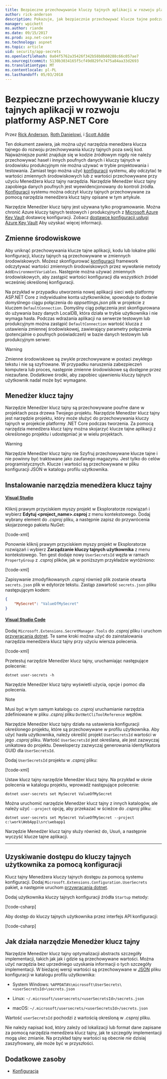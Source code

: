 ```yaml
---
title: Bezpieczne przechowywanie kluczy tajnych aplikacji w rozwoju platformy ASP.NET Core
author: rick-anderson
description: Pokazuje, jak bezpiecznie przechowywać klucze tajne podczas tworzenia
manager: wpickett
ms.author: riande
ms.date: 09/15/2017
ms.prod: asp.net-core
ms.technology: aspnet
ms.topic: article
uid: security/app-secrets
ms.openlocfilehash: 0a04f5762a35426f342b58b8b60288c66c057ae7
ms.sourcegitcommit: 5130b3034165f5cf49d829fe7475a84aa33d2693
ms.translationtype: MT
ms.contentlocale: pl-PL
ms.lasthandoff: 05/03/2018
---
```

# <a name="safe-storage-of-app-secrets-in-development-in-aspnet-core"></a>Bezpieczne przechowywanie kluczy tajnych aplikacji w rozwoju platformy ASP.NET Core

Przez [Rick Anderson](https://twitter.com/RickAndMSFT), [Roth Danielowi](https://github.com/danroth27), i [Scott Addie](https://scottaddie.com) 

Ten dokument zawiera, jak można użyć narzędzia menedżera klucza tajnego do rozwoju przechowywania kluczy tajnych poza swój kod. Najważniejsze punkt znajduje się w kodzie źródłowym nigdy nie należy przechowywać haseł i innych poufnych danych i kluczy tajnych w środowisku produkcyjnym nie można używać w trybie projektowania i testowania. Zamiast tego można użyć [konfiguracji](xref:fundamentals/configuration/index) systemu, aby odczytać te wartości zmiennych środowiskowych lub z wartości przechowywane przy użyciu Menedżera klucz tajny narzędzia. Narzędzie Menedżer klucz tajny zapobiega danych poufnych jest wyewidencjonowany do kontroli źródła. [Konfiguracji](xref:fundamentals/configuration/index) systemu można odczyt kluczy tajnych przechowywane za pomocą narzędzia menedżera klucz tajny opisane w tym artykule.

Narzędzie Menedżer klucz tajny jest używana tylko programowanie. Można chronić Azure kluczy tajnych testowych i produkcyjnych z [Microsoft Azure Key Vault](https://azure.microsoft.com/services/key-vault/) dostawcę konfiguracji. Zobacz [dostawcę konfiguracji usługi Azure Key Vault](xref:security/key-vault-configuration) Aby uzyskać więcej informacji.

## <a name="environment-variables"></a>Zmienne środowiskowe

Aby uniknąć przechowywania klucze tajne aplikacji, kodu lub lokalne pliki konfiguracji, kluczy tajnych są przechowywane w zmiennych środowiskowych. Możesz skonfigurować [konfiguracji](xref:fundamentals/configuration/index) framework odczytywać wartości zmiennych środowiskowych przez wywołanie metody `AddEnvironmentVariables`. Następnie można używać zmiennych środowiskowych, aby zastąpić wartości konfiguracji dla wszystkich źródeł wcześniej określonej konfiguracji.

Na przykład w przypadku utworzenia nowej aplikacji sieci web platformy ASP.NET Core z indywidualne konta użytkowników, spowoduje to dodanie domyślnego ciągu połączenia do *appsettings.json* plik w projekcie z kluczem `DefaultConnection`. Domyślny ciąg połączenia jest skonfigurowana do używania bazy danych LocalDB, która działa w trybie użytkownika i nie wymaga hasła. Podczas wdrażania aplikacji na serwerze testowym lub produkcyjnym można zastąpić `DefaultConnection` wartość klucza z ustawienia zmiennej środowiskowej, zawierający parametry połączenia (potencjalnie o poufnych poświadczeń) w bazie danych testowym lub produkcyjnym serwer.

>[!WARNING]
> Zmienne środowiskowe są zwykle przechowywane w postaci zwykłego tekstu i nie są szyfrowane. W przypadku naruszenia zabezpieczeń komputera lub proces, następnie zmienne środowiskowe są dostępne przez niezaufane. Dodatkowe środki, aby zapobiec ujawnieniu kluczy tajnych użytkownik nadal może być wymagane.

## <a name="secret-manager"></a>Menedżer klucz tajny

Narzędzie Menedżer klucz tajny są przechowywane poufne dane w projektach poza drzewa Twojego projektu. Narzędzie Menedżer klucz tajny jest narzędzie projektu, który może służyć do przechowywania kluczy tajnych w projekcie platformy .NET Core podczas tworzenia. Za pomocą narzędzia menedżera klucz tajny można skojarzyć klucze tajne aplikacji z określonego projektu i udostępniać je w wielu projektach.

>[!WARNING]
> Narzędzie Menedżer klucz tajny nie Szyfruj przechowywane klucze tajne i nie powinny być traktowane jako zaufanego magazynu. Jest tylko do celów programistycznych. Klucze i wartości są przechowywane w pliku konfiguracji JSON w katalogu profilu użytkownika.

## <a name="installing-the-secret-manager-tool"></a>Instalowanie narzędzia menedżera klucz tajny

#### <a name="visual-studiotabvisual-studio"></a>[Visual Studio](#tab/visual-studio/)
Kliknij prawym przyciskiem myszy projekt w Eksploratorze rozwiązań i wybierz **Edytuj \<project_name\>.csproj** z menu kontekstowego. Dodaj wybrany element do *.csproj* pliku, a następnie zapisz do przywrócenia skojarzonego pakietu NuGet:

[!code-xml[](app-secrets/sample/UserSecrets/UserSecrets-before.csproj?highlight=10)]

Ponownie kliknij prawym przyciskiem myszy projekt w Eksploratorze rozwiązań i wybierz **Zarządzanie kluczy tajnych użytkownika** z menu kontekstowego. Ten gest dodaje nowy `UserSecretsId` węzła w ramach `PropertyGroup` z *.csproj* plików, jak w poniższym przykładzie wyróżniono:

[!code-xml[](app-secrets/sample/UserSecrets/UserSecrets-after.csproj?highlight=4)]

Zapisywanie zmodyfikowanych *.csproj* również plik zostanie otwarta `secrets.json` plik w edytorze tekstu. Zastąp zawartość `secrets.json` pliku następującym kodem:

```json
{
    "MySecret": "ValueOfMySecret"
}
```

#### <a name="visual-studio-codetabvisual-studio-code"></a>[Visual Studio Code](#tab/visual-studio-code/)
Dodaj `Microsoft.Extensions.SecretManager.Tools` do *.csproj* pliku i uruchom [przywracania dotnet](/dotnet/core/tools/dotnet-restore). Te same kroki można użyć do zainstalowania narzędzia menedżera klucz tajny przy użyciu wiersza polecenia.

[!code-xml[](app-secrets/sample/UserSecrets/UserSecrets-before.csproj?highlight=10)]

Przetestuj narzędzie Menedżer klucz tajny, uruchamiając następujące polecenie:

```console
dotnet user-secrets -h
```

Narzędzie Menedżer klucz tajny wyświetli użycia, opcje i pomoc dla polecenia.

> [!NOTE]
> Musi być w tym samym katalogu co *.csproj* uruchamianie narzędzia zdefiniowane w pliku *.csproj* pliku `DotNetCliToolReference` węzłów.

Narzędzie Menedżer klucz tajny działa na ustawienia konfiguracji określonego projektu, które są przechowywane w profilu użytkownika. Aby użyć hasła użytkownika, należy określić projekt `UserSecretsId` wartości w jego *.csproj* pliku. Wartość `UserSecretsId` jest określana, ale jest zazwyczaj unikatowa do projektu. Deweloperzy zazwyczaj generowania identyfikatora GUID dla `UserSecretsId`.

Dodaj `UserSecretsId` projektu w *.csproj* pliku:

[!code-xml[](app-secrets/sample/UserSecrets/UserSecrets-after.csproj?highlight=4)]

Ustaw klucz tajny narzędzie Menedżer klucz tajny. Na przykład w oknie polecenia w katalogu projektu, wprowadź następujące polecenie:

```console
dotnet user-secrets set MySecret ValueOfMySecret
```

Można uruchomić narzędzie Menedżer klucz tajny z innych katalogów, ale należy użyć `--project` opcję, aby przekazać w ścieżce do *.csproj* pliku:

```console
dotnet user-secrets set MySecret ValueOfMySecret --project c:\work\WebApp1\src\webapp1
```

Narzędzie Menedżer klucz tajny służy również do, Usuń, a następnie wyczyść klucze tajne aplikacji.

* * *
## <a name="accessing-user-secrets-via-configuration"></a>Uzyskiwanie dostępu do kluczy tajnych użytkownika za pomocą konfiguracji

Klucz tajny Menedżera kluczy tajnych dostępu za pomocą systemu konfiguracji. Dodaj `Microsoft.Extensions.Configuration.UserSecrets` pakiet, a następnie uruchom [przywracania dotnet](/dotnet/core/tools/dotnet-restore).

Dodaj użytkownika kluczy tajnych konfiguracji źródła `Startup` metody:

[!code-csharp[](app-secrets/sample/UserSecrets/Startup.cs?highlight=16-19)]

Aby dostęp do kluczy tajnych użytkownika przez interfejs API konfiguracji:

[!code-csharp[](app-secrets/sample/UserSecrets/Startup.cs?highlight=26-29)]

## <a name="how-the-secret-manager-tool-works"></a>Jak działa narzędzie Menedżer klucz tajny

Narzędzie Menedżer klucz tajny optymalizacji abstracts szczegóły implementacji, takich jak jak i gdzie są przechowywane wartości. Można użyć narzędzia bez uprzedniego uzyskania informacji o tych szczegóły implementacji. W bieżącej wersji wartości są przechowywane w [JSON](http://json.org/) pliku konfiguracji w katalogu profilu użytkownika:

* System Windows: `%APPDATA%\microsoft\UserSecrets\<userSecretsId>\secrets.json`

* Linux: `~/.microsoft/usersecrets/<userSecretsId>/secrets.json`

* macOS: `~/.microsoft/usersecrets/<userSecretsId>/secrets.json`

Wartość `userSecretsId` pochodzi z wartością określoną w *.csproj* pliku.

Nie należy napisać kod, który zależy od lokalizacji lub format dane zapisane za pomocą narzędzia menedżera klucz tajny, jak te szczegóły implementacji mogą ulec zmianie. Na przykład tajny wartości są obecnie *nie* dzisiaj zaszyfrowany, ale może być w przyszłości.

## <a name="additional-resources"></a>Dodatkowe zasoby

* [Konfiguracja](xref:fundamentals/configuration/index)
